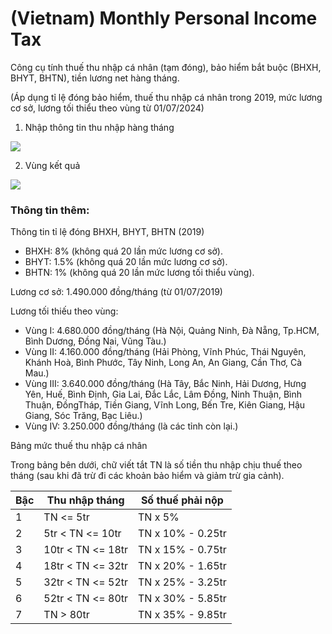 # (Vietnam) Monthly Personal Income Tax

Công cụ tính thuế thu nhập cá nhân (tạm đóng), bảo hiểm bắt buộc (BHXH, BHYT, BHTN), tiền lương net hàng tháng.

(Áp dụng tỉ lệ đóng bảo hiểm, thuế thu nhập cá nhân trong 2019, mức lương cơ sở, lương tối thiểu theo vùng từ 01/07/2024)

1. Nhập thông tin thu nhập hàng tháng
   
![](https://i.imgur.com/pGHDDU8.png)

2. Vùng kết quả 
   
![](https://i.imgur.com/IQchPAC.png)


### Thông tin thêm:
Thông tin tỉ lệ đóng BHXH, BHYT, BHTN (2019)
- BHXH: 8% (không quá 20 lần mức lương cơ sở).
- BHYT: 1.5% (không quá 20 lần mức lương cơ sở).
- BHTN: 1% (không quá 20 lần mức lương tối thiểu vùng).

Lương cơ sở: 1.490.000 đồng/tháng (từ 01/07/2019)

Lương tối thiếu theo vùng:
- Vùng I: 4.680.000 đồng/tháng (Hà Nội, Quảng Ninh, Đà Nẵng, Tp.HCM, Bình Dương, Đồng Nai, Vũng Tàu.)
- Vùng II: 4.160.000 đồng/tháng (Hải Phòng, Vĩnh Phúc, Thái Nguyên, Khánh Hoà, Bình Phước, Tây Ninh, Long An, An Giang, Cần Thơ, Cà Mau.)
- Vùng III: 3.640.000 đồng/tháng (Hà Tây, Bắc Ninh, Hải Dương, Hưng Yên, Huế, Bình Định, Gia Lai, Đắc Lắc, Lâm Đồng, Ninh Thuận, Bình Thuận, ĐồngTháp, Tiền Giang, Vĩnh Long, Bến Tre, Kiên Giang, Hậu Giang, Sóc Trăng, Bạc Liêu.)
- Vùng IV: 3.250.000 đồng/tháng (là các tỉnh còn lại.)

Bảng mức thuế thu nhập cá nhân

Trong bảng bên dưới, chữ viết tắt TN là số tiền thu nhập chịu thuế theo tháng (sau khi đã trừ đi các khoản bảo hiểm và giảm trừ gia cảnh).

Bậc | Thu nhập tháng | Số thuế phải nộp
--- | -------------- | ----------------
1 | TN <= 5tr | TN x 5%
2 | 5tr < TN <= 10tr | TN x 10% - 0.25tr
3 | 10tr < TN <= 18tr | TN x 15% - 0.75tr
4 | 18tr < TN <= 32tr | TN x 20% - 1.65tr
5 | 32tr < TN <= 52tr | TN x 25% - 3.25tr
6 | 52tr < TN <= 80tr | TN x 30% - 5.85tr
7 | TN > 80tr | TN x 35% - 9.85tr
